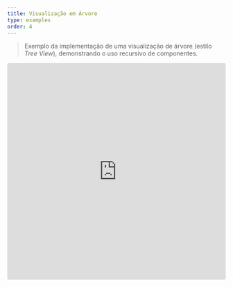 ```yaml
---
title: Visualização em Árvore
type: examples
order: 4
---
```


> Exemplo da implementação de uma visualização de árvore (estilo _Tree View_), demonstrando o uso recursivo de componentes.

<iframe src="https://codesandbox.io/embed/github/vuejs/vuejs.org/tree/master/src/v2/examples/vue-20-tree-view?codemirror=1&hidedevtools=1&hidenavigation=1&theme=light" style="width:100%; height:500px; border:0; border-radius: 4px; overflow:hidden;" title="vue-20-template-compilation" allow="geolocation; microphone; camera; midi; vr; accelerometer; gyroscope; payment; ambient-light-sensor; encrypted-media; usb" sandbox="allow-modals allow-forms allow-popups allow-scripts allow-same-origin"></iframe>
